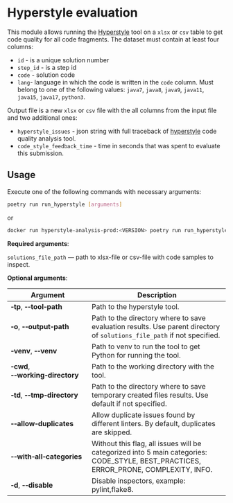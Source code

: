# Hyperstyle evaluation

This module allows running the [Hyperstyle](https://github.com/hyperskill/hyperstyle/blob/main/README.md) tool on a `xlsx` or `csv` table to get code quality for all code fragments. 
The dataset must contain at least four columns: 
- `id` - is a unique solution number
- `step_id` - is a step id
- `code` - solution code
- `lang`- language in which the code is written in the `code` column. Must belong to one of the following values: `java7`, `java8`, `java9`, `java11`, `java15`, `java17`, `python3`.

Output file is a new `xlsx` or `csv` file with the all columns from the input file and two additional ones:
- `hyperstyle_issues` - json string with full traceback of [hyperstyle](https://github.com/hyperskill/hyperstyle/blob/main/README.md) code quality analysis tool.
- `code_style_feedback_time` - time in seconds that was spent to evaluate this submission.

## Usage

Execute one of the following commands with necessary arguments:
```bash
poetry run run_hyperstyle [arguments]
```
or
```bash
docker run hyperstyle-analysis-prod:<VERSION> poetry run run_hyperstyle [arguments]
```

**Required arguments**:

`solutions_file_path` — path to xlsx-file or csv-file with code samples to inspect.

**Optional arguments**:

| Argument                                                  | Description                                                                                                                          |
|-----------------------------------------------------------|--------------------------------------------------------------------------------------------------------------------------------------|
| **&#8209;tp**, **&#8209;&#8209;tool&#8209;path**          | Path to the hyperstyle tool.                                                                                                         |
| **&#8209;o**, **&#8209;&#8209;output&#8209;path**         | Path to the directory where to save evaluation results. Use parent directory of `solutions_file_path` if not specified.              |
| **&#8209;venv**, **&#8209;&#8209;venv**                   | Path to venv to run the tool to get Python for running the tool.                                                                     |
| **&#8209;cwd**, **&#8209;&#8209;working&#8209;directory** | Path to the working directory with the tool.                                                                                         |
| **&#8209;td**, **&#8209;&#8209;tmp&#8209;directory**      | Path to the directory where to save temporary created files results. Use default if not specified.                                   |
| **&#8209;&#8209;allow&#8209;duplicates**                  | Allow duplicate issues found by different linters. By default, duplicates are skipped.                                               |
| **&#8209;&#8209;with&#8209;all&#8209;categories**         | Without this flag, all issues will be categorized into 5 main categories: CODE_STYLE, BEST_PRACTICES, ERROR_PRONE, COMPLEXITY, INFO. |
| **&#8209;d**, **&#8209;&#8209;disable**                   | Disable inspectors, example: pylint,flake8.                                                                                          |

